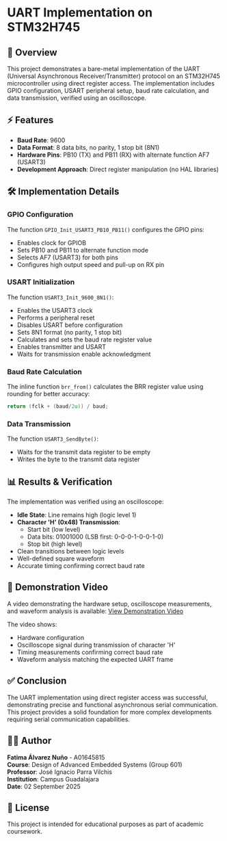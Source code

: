 # UART Implementation on STM32H745

## 📖 Overview
This project demonstrates a bare-metal implementation of the UART (Universal Asynchronous Receiver/Transmitter) protocol on an STM32H745 microcontroller using direct register access. The implementation includes GPIO configuration, USART peripheral setup, baud rate calculation, and data transmission, verified using an oscilloscope.

## ⚡ Features
- **Baud Rate**: 9600
- **Data Format**: 8 data bits, no parity, 1 stop bit (8N1)
- **Hardware Pins**: PB10 (TX) and PB11 (RX) with alternate function AF7 (USART3)
- **Development Approach**: Direct register manipulation (no HAL libraries)

## 🛠️ Implementation Details

### GPIO Configuration
The function `GPIO_Init_USART3_PB10_PB11()` configures the GPIO pins:
- Enables clock for GPIOB
- Sets PB10 and PB11 to alternate function mode
- Selects AF7 (USART3) for both pins
- Configures high output speed and pull-up on RX pin

### USART Initialization
The function `USART3_Init_9600_8N1()`:
- Enables the USART3 clock
- Performs a peripheral reset
- Disables USART before configuration
- Sets 8N1 format (no parity, 1 stop bit)
- Calculates and sets the baud rate register value
- Enables transmitter and USART
- Waits for transmission enable acknowledgment

### Baud Rate Calculation
The inline function `brr_from()` calculates the BRR register value using rounding for better accuracy:
```c
return (fclk + (baud/2u)) / baud;
```

### Data Transmission
The function `USART3_SendByte()`:
- Waits for the transmit data register to be empty
- Writes the byte to the transmit data register

## 📊 Results & Verification
The implementation was verified using an oscilloscope:
- **Idle State**: Line remains high (logic level 1)
- **Character 'H' (0x48) Transmission**:
  - Start bit (low level)
  - Data bits: 01001000 (LSB first: 0-0-0-1-0-0-1-0)
  - Stop bit (high level)
- Clean transitions between logic levels
- Well-defined square waveform
- Accurate timing confirming correct baud rate

## 🎥 Demonstration Video
A video demonstrating the hardware setup, oscilloscope measurements, and waveform analysis is available:
[View Demonstration Video](https://drive.google.com/drive/folders/1JIuHIXCeUXGwLCJnHyIXJzaIKoOi6JnH?usp=sharing)

The video shows:
- Hardware configuration
- Oscilloscope signal during transmission of character 'H'
- Timing measurements confirming correct baud rate
- Waveform analysis matching the expected UART frame

## ✅ Conclusion
The UART implementation using direct register access was successful, demonstrating precise and functional asynchronous serial communication. This project provides a solid foundation for more complex developments requiring serial communication capabilities.

## 👨‍💻 Author
**Fatima Álvarez Nuño** - A01645815  
**Course**: Design of Advanced Embedded Systems (Group 601)  
**Professor**: José Ignacio Parra Vilchis  
**Institution**: Campus Guadalajara  
**Date**: 02 September 2025

## 📝 License
This project is intended for educational purposes as part of academic coursework.